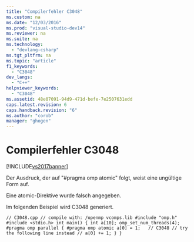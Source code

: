 ```yaml
---
title: "Compilerfehler C3048"
ms.custom: na
ms.date: "12/03/2016"
ms.prod: "visual-studio-dev14"
ms.reviewer: na
ms.suite: na
ms.technology: 
  - "devlang-csharp"
ms.tgt_pltfrm: na
ms.topic: "article"
f1_keywords: 
  - "C3048"
dev_langs: 
  - "C++"
helpviewer_keywords: 
  - "C3048"
ms.assetid: 48e07091-94d9-471d-befe-7e2507631edd
caps.latest.revision: 6
caps.handback.revision: "6"
ms.author: "corob"
manager: "ghogen"
---
```

# Compilerfehler C3048
[!INCLUDE[vs2017banner](../../assembler/inline/includes/vs2017banner.md)]

Der Ausdruck, der auf "\#pragma omp atomic" folgt, weist eine ungültige Form auf.  
  
 Eine atomic\-Direktive wurde falsch angegeben.  
  
 Im folgenden Beispiel wird C3048 generiert.  
  
```  
// C3048.cpp // compile with: /openmp vcomps.lib #include "omp.h" #include <stdio.h> int main() { int a[10]; omp_set_num_threads(4); #pragma omp parallel { #pragma omp atomic a[0] = 1;   // C3048 // try the following line instead // a[0] += 1; } }  
```